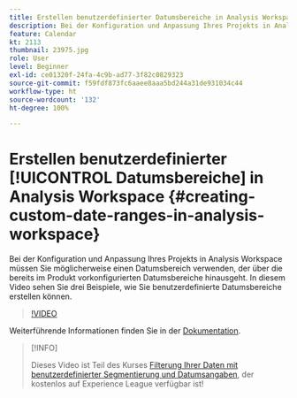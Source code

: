 ```yaml
---
title: Erstellen benutzerdefinierter Datumsbereiche in Analysis Workspace
description: Bei der Konfiguration und Anpassung Ihres Projekts in Analysis Workspace müssen Sie möglicherweise einen Datumsbereich verwenden, der über die bereits im Produkt vorkonfigurierten Datumsbereiche hinausgeht. In diesem Video sehen Sie drei Beispiele, wie Sie benutzerdefinierte Datumsbereiche erstellen können.
feature: Calendar
kt: 2113
thumbnail: 23975.jpg
role: User
level: Beginner
exl-id: ce01320f-24fa-4c9b-ad77-3f82c0829323
source-git-commit: f59fdf873fc6aaee8aaa5bd244a31de931034c44
workflow-type: ht
source-wordcount: '132'
ht-degree: 100%

---
```


# Erstellen benutzerdefinierter [!UICONTROL Datumsbereiche] in Analysis Workspace {#creating-custom-date-ranges-in-analysis-workspace}

Bei der Konfiguration und Anpassung Ihres Projekts in Analysis Workspace müssen Sie möglicherweise einen Datumsbereich verwenden, der über die bereits im Produkt vorkonfigurierten Datumsbereiche hinausgeht. In diesem Video sehen Sie drei Beispiele, wie Sie benutzerdefinierte Datumsbereiche erstellen können.

>[!VIDEO](https://video.tv.adobe.com/v/23975/?quality=12&learn=on)

Weiterführende Informationen finden Sie in der [Dokumentation](https://experienceleague.adobe.com/docs/analytics/analyze/analysis-workspace/components/calendar-date-ranges/custom-date-ranges.html?lang=de).

>[!INFO]
>
> Dieses Video ist Teil des Kurses [Filterung Ihrer Daten mit benutzerdefinierter Segmentierung und Datumsangaben](https://experienceleague.adobe.com/?recommended=Analytics-U-1-2021.1.filterdata&amp;lang=de), der kostenlos auf Experience League verfügbar ist!
